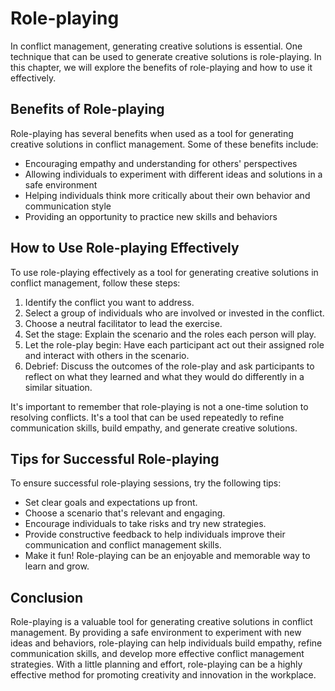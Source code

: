 Role-playing
=====================================================================

In conflict management, generating creative solutions is essential. One technique that can be used to generate creative solutions is role-playing. In this chapter, we will explore the benefits of role-playing and how to use it effectively.

Benefits of Role-playing
------------------------

Role-playing has several benefits when used as a tool for generating creative solutions in conflict management. Some of these benefits include:

* Encouraging empathy and understanding for others' perspectives
* Allowing individuals to experiment with different ideas and solutions in a safe environment
* Helping individuals think more critically about their own behavior and communication style
* Providing an opportunity to practice new skills and behaviors

How to Use Role-playing Effectively
-----------------------------------

To use role-playing effectively as a tool for generating creative solutions in conflict management, follow these steps:

1. Identify the conflict you want to address.
2. Select a group of individuals who are involved or invested in the conflict.
3. Choose a neutral facilitator to lead the exercise.
4. Set the stage: Explain the scenario and the roles each person will play.
5. Let the role-play begin: Have each participant act out their assigned role and interact with others in the scenario.
6. Debrief: Discuss the outcomes of the role-play and ask participants to reflect on what they learned and what they would do differently in a similar situation.

It's important to remember that role-playing is not a one-time solution to resolving conflicts. It's a tool that can be used repeatedly to refine communication skills, build empathy, and generate creative solutions.

Tips for Successful Role-playing
--------------------------------

To ensure successful role-playing sessions, try the following tips:

* Set clear goals and expectations up front.
* Choose a scenario that's relevant and engaging.
* Encourage individuals to take risks and try new strategies.
* Provide constructive feedback to help individuals improve their communication and conflict management skills.
* Make it fun! Role-playing can be an enjoyable and memorable way to learn and grow.

Conclusion
----------

Role-playing is a valuable tool for generating creative solutions in conflict management. By providing a safe environment to experiment with new ideas and behaviors, role-playing can help individuals build empathy, refine communication skills, and develop more effective conflict management strategies. With a little planning and effort, role-playing can be a highly effective method for promoting creativity and innovation in the workplace.

